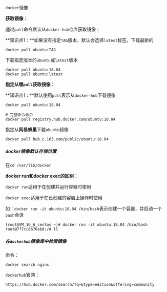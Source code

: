 `docker`镜像



**获取镜像：**

通过`pull`命令默认从`docker-hub`仓库获取镜像：

**知识点1：**如果没有指定`TAG`版本，默认会选择`latest`标签，下载最新的

```
docker pull ubuntu:TAG
```

下载指定版本的`ubuntu`或`latest`版本

```
docker pull ubuntu:18.04
docker pull ubuntu:latest
```



**指定从哪`pull`获取镜像：**

**知识点1：**默认使用`pull`表示从`docker-hub`下载镜像

```shell
docker pull ubuntu:18.04

# 完整命令命令
docker pull registry.hub.docker.com/ubuntu:18.04
```



指定从**网易蜂巢**下载`ubuntu`镜像

```
docker pull hub.c.163.com/public/ubuntu:18.04
```



##### docker镜像默认存储位置

在`cd /var/lib/docker`





**docker run和docker exec的区别：**

`docker run`适用于在创建并运行容器时使用

`docker exec`适用于在已创建的容器上操作时使用



如：`docker run -it ubuntu:18.04 /bin/bash`表示创建一个容器，并启动一个`bash`会话

```shell
[root@VM_16_6_centos ~]# docker run -it ubuntu:18.04 /bin/bash
root@7f7cc8676eb8:/# ll
```



##### 在`dockerhub`镜像库中检索镜像

命令：

`docker search nginx `

`dockerhub`官网：

`https://hub.docker.com/search/?q=&type=edition&offering=community`
